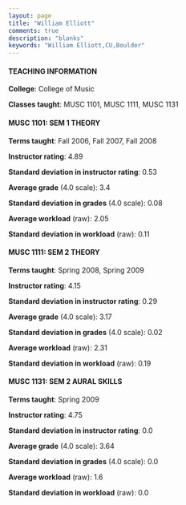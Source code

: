 ```yaml
---
layout: page
title: "William Elliott" 
comments: true
description: "blanks"
keywords: "William Elliott,CU,Boulder"
---
```

<head>
<script src="https://ajax.googleapis.com/ajax/libs/jquery/2.1.3/jquery.min.js"></script>
<script src="https://dl.dropboxusercontent.com/s/pc42nxpaw1ea4o9/highcharts.js?dl=0"></script>
<!-- <script src="../assets/js/highcharts.js"></script> -->
<style type="text/css">@font-face {
	font-family: "Bebas Neue";
	src: url(https://www.filehosting.org/file/details/544349/BebasNeue Regular.otf) format("opentype");
	}
	h1.Bebas { 
		font-family: "Bebas Neue", Verdana, Tahoma;
	}
</style>
</head>
	   
#### TEACHING INFORMATION

**College**: College of Music

**Classes taught**: MUSC 1101, MUSC 1111, MUSC 1131

#### MUSC 1101: SEM 1 THEORY

**Terms taught**: Fall 2006, Fall 2007, Fall 2008

**Instructor rating**: 4.89

**Standard deviation in instructor rating**: 0.53

**Average grade** (4.0 scale): 3.4

**Standard deviation in grades** (4.0 scale): 0.08

**Average workload** (raw): 2.05

**Standard deviation in workload** (raw): 0.11

#### MUSC 1111: SEM 2 THEORY

**Terms taught**: Spring 2008, Spring 2009

**Instructor rating**: 4.15

**Standard deviation in instructor rating**: 0.29

**Average grade** (4.0 scale): 3.17

**Standard deviation in grades** (4.0 scale): 0.02

**Average workload** (raw): 2.31

**Standard deviation in workload** (raw): 0.19

#### MUSC 1131: SEM 2 AURAL SKILLS

**Terms taught**: Spring 2009

**Instructor rating**: 4.75

**Standard deviation in instructor rating**: 0.0

**Average grade** (4.0 scale): 3.64

**Standard deviation in grades** (4.0 scale): 0.0

**Average workload** (raw): 1.6

**Standard deviation in workload** (raw): 0.0


